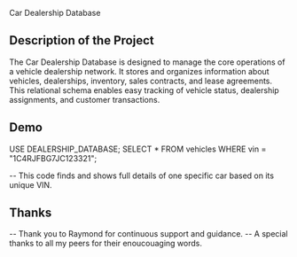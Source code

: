 Car Dealership Database

## Description of the Project

The Car Dealership Database is designed to manage the core operations of a vehicle dealership network. 
It stores and organizes information about vehicles, dealerships, inventory, sales contracts, and lease agreements. 
This relational schema enables easy tracking of vehicle status, dealership assignments, and customer transactions.

## Demo
USE DEALERSHIP_DATABASE;
SELECT *
FROM vehicles
WHERE vin = "1C4RJFBG7JC123321";

-- This code finds and shows full details of one specific car based on its unique VIN.

## Thanks

-- Thank you to Raymond for continuous support and guidance.
-- A special thanks to all my peers for their enoucouaging words.
